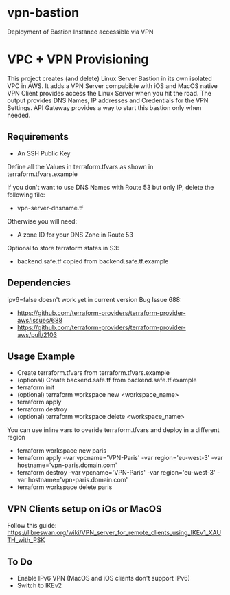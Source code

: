 # vpn-bastion
Deployment of Bastion Instance accessible via VPN

VPC + VPN Provisioning
======================

This project creates (and delete) Linux Server Bastion in its own isolated VPC in AWS.
It adds a VPN Server compabible with iOS and MacOS native VPN Client provides access the Linux Server when you hit the road.
The output provides DNS Names, IP addresses and Credentials for the VPN Settings.
API Gateway provides a way to start this bastion only when needed.

Requirements
------------

- An SSH Public Key

Define all the Values in terraform.tfvars as shown in terraform.tfvars.example

If you don't want to use DNS Names with Route 53 but only IP, delete the following file:
- vpn-server-dnsname.tf

Otherwise you will need:
- A zone ID for your DNS Zone in Route 53

Optional to store terraform states in S3:
- backend.safe.tf copied from backend.safe.tf.example

Dependencies
------------

ipv6=false doesn't work yet in current version
Bug Issue 688:
 - https://github.com/terraform-providers/terraform-provider-aws/issues/688
 - https://github.com/terraform-providers/terraform-provider-aws/pull/2103


Usage Example
----------------

- Create terraform.tfvars from terraform.tfvars.example
- (optional) Create backend.safe.tf from backend.safe.tf.example
- terraform init
- (optional) terraform workspace new <workspace_name>
- terraform apply
- terraform destroy
- (optional) terraform workspace delete <workspace_name>

You can use inline vars to overide terraform.tfvars and deploy in a different region
- terraform workspace new paris
- terraform apply -var vpcname='VPN-Paris' -var region='eu-west-3' -var hostname='vpn-paris.domain.com'
- terraform destroy -var vpcname='VPN-Paris' -var region='eu-west-3' -var hostname='vpn-paris.domain.com'
- terraform workspace delete paris

VPN Clients setup on iOs or MacOS
----------------------------------
Follow this guide: https://libreswan.org/wiki/VPN_server_for_remote_clients_using_IKEv1_XAUTH_with_PSK

To Do
-----

- Enable IPv6 VPN (MacOS and iOS clients don't support IPv6)
- Switch to IKEv2
